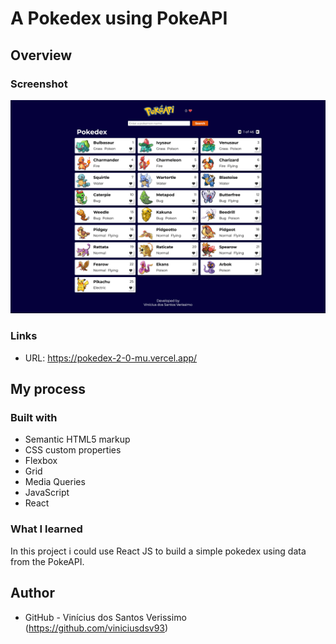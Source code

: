 # A Pokedex using PokeAPI

## Overview

### Screenshot

![](./screenshot.png)

### Links

-   URL: https://pokedex-2-0-mu.vercel.app/

## My process

### Built with

-   Semantic HTML5 markup
-   CSS custom properties
-   Flexbox
-   Grid
-   Media Queries
-   JavaScript
-   React

### What I learned

In this project i could use React JS to build a simple pokedex using data from the PokeAPI.

## Author

-   GitHub - Vinícius dos Santos Verissimo (https://github.com/viniciusdsv93)
